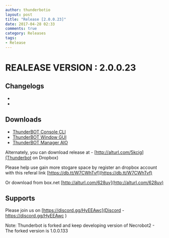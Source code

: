 ```yaml
---
author: thunderbotio
layout: post
title: "Release [2.0.0.23]"
date: 2017-04-28 02:33
comments: true
category: Releases
tags:
- Release
---
```


# REALEASE VERSION : 2.0.0.23

## Changelogs
- 
- 

## Downloads
- [ThunderBOT Console CLI](/releases/2.0.0.23/ThunderBOT.CLI.zip)
- [ThunderBOT Window GUI](/releases/2.0.0.23/ThunderBOT.Win.zip)
- [ThunderBOT Manager AIO](/releases/2.0.0.23/ThunderBOT.Manager.zip)

Alternately, you can download release at - [http://alturl.com/5kcig](Thunderbot on Dropbox)

Please help use gain more stogare space by register an dropbox account with this referal link [https://db.tt/W7CWhTvf](https://db.tt/W7CWhTvf)

Or download from box.net [http://alturl.com/628uv](http://alturl.com/628uv)

## Supports

Please join us on [https://discord.gg/HyEEAwc](Discord - https://discord.gg/HyEEAwc )

Note: Thunderbot is forked and keep developing version of Necrobot2 - The forked version is 1.0.0.133
